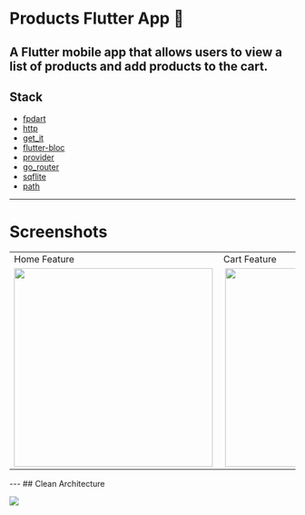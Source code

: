 # Products Flutter App 🛒
A Flutter mobile app that allows users to view a list of products and add products to the cart. 
---
## Stack
- [fpdart](https://pub.dev/packages/fpdart)
- [http](https://pub.dev/packages/http)
- [get_it](https://pub.dev/packages/get_it)
- [flutter-bloc](https://pub.dev/packages/flutter_bloc)
- [provider](https://pub.dev/packages/provider)
- [go_router](https://pub.dev/packages/go_router)
- [sqflite](https://pub.dev/packages/sqflite)
- [path](https://pub.dev/packages/path)

---
# Screenshots
<table>
  <tr>
    <td>Home Feature</td>
     <td>Cart Feature</td>
     <td>Details Feature</td>
  </tr>
  <tr>
    <td valign="top"><img src="https://i.imgur.com/VLP5aJj.png" align="left" width="350dp"></td>
    <td valign="top"><img src="https://i.imgur.com/jd9JoXI.png" align="right" width="350dp"></td>
    <td valign="top"><img src="https://i.imgur.com/IGUkg3G.png" align="right" width="350dp"></td>
  </tr>
 </table>
 ---
## Clean Architecture
<p>
<img src="https://miro.medium.com/v2/resize:fit:1112/0*zUtZYiJ1bDTugOYY"></img>
</p>

